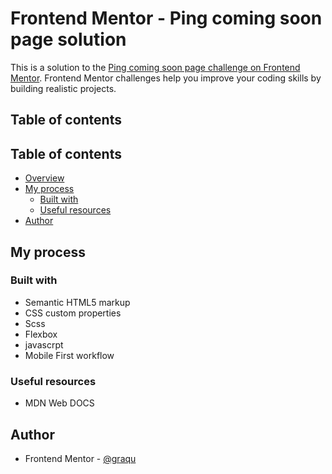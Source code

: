 # Frontend Mentor - Ping coming soon page solution

This is a solution to the [Ping coming soon page challenge on Frontend Mentor](https://www.frontendmentor.io/challenges/ping-single-column-coming-soon-page-5cadd051fec04111f7b848da). Frontend Mentor challenges help you improve your coding skills by building realistic projects. 

## Table of contents
## Table of contents

- [Overview](#overview)
- [My process](#my-process)
  - [Built with](#built-with)
  - [Useful resources](#useful-resources)
- [Author](#author)

## My process



### Built with

- Semantic HTML5 markup
- CSS custom properties
- Scss
- Flexbox
- javascrpt
- Mobile First workflow

### Useful resources

- MDN Web DOCS

## Author

- Frontend Mentor - [@graqu](https://www.frontendmentor.io/profile/graqu)
